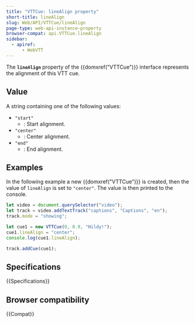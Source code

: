 ```yaml
---
title: "VTTCue: lineAlign property"
short-title: lineAlign
slug: Web/API/VTTCue/lineAlign
page-type: web-api-instance-property
browser-compat: api.VTTCue.lineAlign
sidebar:
  - apiref:
      - WebVTT
---
```


The **`lineAlign`** property of the {{domxref("VTTCue")}} interface represents the alignment of this VTT cue.

## Value

A string containing one of the following values:

- `"start"`
  - : Start alignment.
- `"center"`
  - : Center alignment.
- `"end"`
  - : End alignment.

## Examples

In the following example a new {{domxref("VTTCue")}} is created, then the value of `lineAlign` is set to `"center"`. The value is then printed to the console.

```js
let video = document.querySelector("video");
let track = video.addTextTrack("captions", "Captions", "en");
track.mode = "showing";

let cue1 = new VTTCue(0, 0.9, "Hildy!");
cue1.lineAlign = "center";
console.log(cue1.lineAlign);

track.addCue(cue1);
```

## Specifications

{{Specifications}}

## Browser compatibility

{{Compat}}
